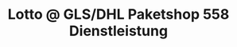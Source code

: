 ---
title: "Lotto @ GLS/DHL Paketshop 558 Dienstleistung"
url: /leipzig/lotto-an-gls-dhl-paketshop-558-dienstleistung/
shop: Lotterie
---